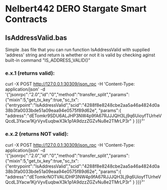 # Nelbert442 DERO Stargate Smart Contracts
## IsAddressValid.bas
Simple .bas file that you can run function IsAddressValid with supplied 'address' string and return is whether or not it is valid by checking aginst built-in command "IS_ADDRESS_VALID()"

### e.x.1 (returns valid): 
curl -X POST http://127.0.0.1:30309/json_rpc -H 'Content-Type: application/json' -d '{"jsonrpc":"2.0","id":"0","method":"transfer_split","params":{"mixin":5,"get_tx_key":true,"sc_tx":{"entrypoint":"IsAddressValid","scid":"4288f8e8248cbe2aa5a46a4824d0a38b3fa0033bde51a09eaa94e0575f89d62e", "params":{ "address":"dETomkr9SDU6ALJHP3NW4p9fA67RJJJQH3Lj9q6UioyfTUrheVQcdL3Yacw1KjrVyvEuqbwX3k1p1A9dzzZGZvNu8e2TMrLP3r" } }}}"'

### e.x.2 (returns NOT valid):
curl -X POST http://127.0.0.1:30309/json_rpc -H 'Content-Type: application/json' -d '{"jsonrpc":"2.0","id":"0","method":"transfer_split","params":{"mixin":5,"get_tx_key":true,"sc_tx":{"entrypoint":"IsAddressValid","scid":"4288f8e8248cbe2aa5a46a4824d0a38b3fa0033bde51a09eaa94e0575f89d62e", "params":{ "address":"dETomkrNOTVALIDHP3NW4p9fA67RJJJQH3Lj9q6UioyfTUrheVQcdL3Yacw1KjrVyvEuqbwX3k1p1A9dzzZGZvNu8e2TMrLP3r" } }}}"'